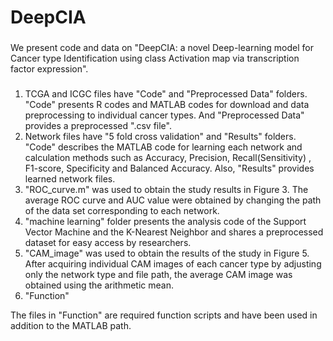 # DeepCIA
###
We present code and data on "DeepCIA: a novel Deep-learning model for Cancer type Identification using class Activation map via transcription factor expression".

#####
1. TCGA and ICGC files have "Code" and "Preprocessed Data" folders. "Code" presents R codes and MATLAB codes for download and data preprocessing to individual cancer types. And "Preprocessed Data" provides a preprocessed ".csv file".
2. Network files have "5 fold cross validation" and "Results" folders. "Code" describes the MATLAB code for learning each network and calculation methods such as Accuracy, Precision, Recall(Sensitivity) , F1-score, Specificity and Balanced Accuracy. Also, "Results" provides learned network files.
3. "ROC_curve.m" was used to obtain the study results in Figure 3. The average ROC curve and AUC value were obtained by changing the path of the data set corresponding to each network.
4. "machine learning" folder presents the analysis code of the Support Vector Machine and the K-Nearest Neighbor and shares a preprocessed dataset for easy access by researchers.
5. "CAM_image" was used to obtain the results of the study in Figure 5. After acquiring individual CAM images of each cancer type by adjusting only the network type and file path, the average CAM image was obtained using the arithmetic mean.
6. "Function"

The files in "Function" are required function scripts and have been used in addition to the MATLAB path.


